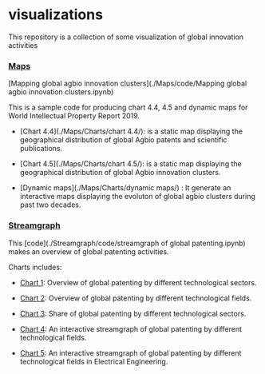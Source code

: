 
# visualizations
This repository is a collection of some visualization of global innovation activities

### [Maps](./Maps/) 

[Mapping global agbio innovation clusters](./Maps/code/Mapping global agbio innovation clusters.ipynb)

This is a sample code for producing chart 4.4, 4.5 and dynamic maps for World Intellectual Property Report 2019. 

- [Chart 4.4](./Maps/Charts/chart 4.4/): is a static map displaying the geographical distribution of global Agbio patents and scientific publications.  

- [Chart 4.5](./Maps/Charts/chart 4.5/): is a static map displaying the geographical distribution of global Agbio innovation clusters.

- [Dynamic maps](./Maps/Charts/dynamic maps/)
: It generate an interactive maps displaying the evoluton of global agbio clusters during past two decades.


### [Streamgraph](./Streamgraph/) 

This [code](./Streamgraph/code/streamgraph of global patenting.ipynb) makes an overview of global patenting activities.

Charts includes: 

- [Chart 1](./Streamgraph/charts/Chart1_pat_sector_since1900.html): Overview of global patenting by different technological sectors. 

- [Chart 2](./Streamgraph/charts/Chart2_pat_subsector_since1900.html): Overview of global patenting by different technological fields.

- [Chart 3](./Streamgraph/charts/Chart3_pat_subsector_share_since1990.png): Share of global patenting by different technological sectors.

- [Chart 4](./Streamgraph/charts/Chart4_pat_subsector_streamgraph_since1950.html): An interactive streamgraph of global patenting by different technological fields.

- [Chart 5](./Streamgraph/charts/Chart5_pat_subsector_streamgraph_EE_since1950.html): An interactive streamgraph of global patenting by different technological fields in Electrical Engineering. 
